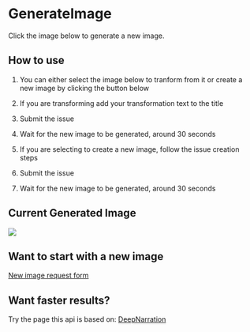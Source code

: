 # GenerateImage
Click the image below to generate a new image.

## How to use
1. You can either select the image below to tranform from it or create a new image by clicking the button below

1. If you are transforming add your transformation text to the title
1. Submit the issue
1. Wait for the new image to be generated, around 30 seconds

1. If you are selecting to create a new image, follow the issue creation steps
1. Submit the issue
1. Wait for the new image to be generated, around 30 seconds

## Current Generated Image
[<img src='https://fileserver.matissetec.dev/output/similarImages/630649313860780043/6998719685/6998719685/png'>](https://github.com/MatissesProjects/GenerateImage/issues/new?title=Transform:%20&body=No%20need%20to%20modify%20the%20body,%20just%20add%20your%20transformation%20to%20the%20photo%20in%20the%20title)

## Want to start with a new image
[New image request form](https://github.com/MatissesProjects/GenerateImage/issues/new?title=Create%20New%20Image&template=NewImage.yml)

## Want faster results?
Try the page this api is based on: [DeepNarration](https://deepnarration.matissetec.dev/)